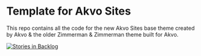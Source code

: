 # Template for Akvo Sites

This repo contains all the code for the new Akvo Sites base theme
created by Akvo & the older Zimmerman & Zimmerman theme built for Akvo.

[![Stories in Backlog](https://badge.waffle.io/akvo/akvo-sites-zz-template.svg?label=backlog&title=Backlog)](http://waffle.io/akvo/akvo-sites-zz-template)
